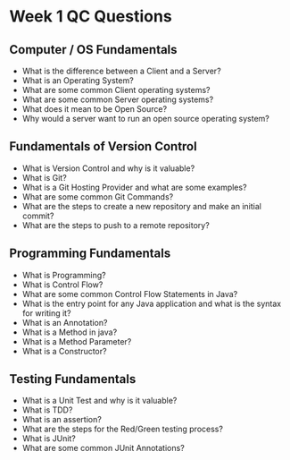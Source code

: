 # Week 1 QC Questions

## Computer / OS Fundamentals

- What is the difference between a Client and a Server?
- What is an Operating System?
- What are some common Client operating systems?
- What are some common Server operating systems?
- What does it mean to be Open Source?
- Why would a server want to run an open source operating system?

## Fundamentals of Version Control

- What is Version Control and why is it valuable?
- What is Git?
- What is a Git Hosting Provider and what are some examples?
- What are some common Git Commands? 
- What are the steps to create a new repository and make an initial commit? 
- What are the steps to push to a remote repository?

## Programming Fundamentals

- What is Programming? 
- What is Control Flow?
- What are some common Control Flow Statements in Java?
- What is the entry point for any Java application and what is the syntax for writing it?
- What is an Annotation?
- What is a Method in java?
- What is a Method Parameter?
- What is a Constructor?

## Testing Fundamentals

- What is a Unit Test and why is it valuable?
- What is TDD?
- What is an assertion?
- What are the steps for the Red/Green testing process?
- What is JUnit?
- What are some common JUnit Annotations?
